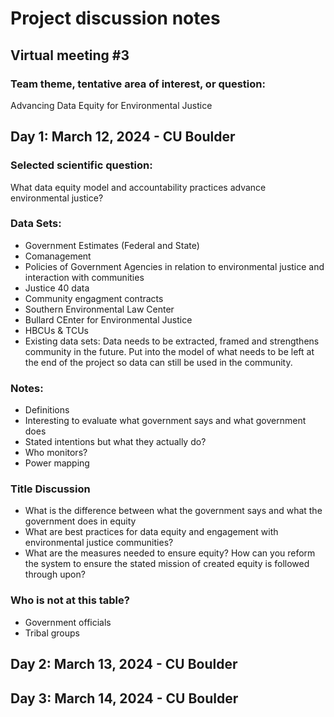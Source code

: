 # Project discussion notes

## Virtual meeting #3

### Team theme, tentative area of interest, or question:
Advancing Data Equity for Environmental Justice

## Day 1: March 12, 2024 - CU Boulder

### Selected scientific question:
What data equity model and accountability practices advance environmental justice?

### Data Sets:
- Government Estimates (Federal and State)
- Comanagement 
- Policies of Government Agencies in relation to environmental justice and interaction with communities
- Justice 40 data
- Community engagment contracts 
- Southern Environmental Law Center
- Bullard CEnter for Environmental Justice
- HBCUs & TCUs
- Existing data sets: Data needs to be extracted, framed and strengthens community in the future. Put into the model of what needs to be left at the end of the project so data can still be used in the community.

### Notes:
- Definitions 
- Interesting to evaluate what government says and what government does
- Stated intentions but what they actually do?
- Who monitors?
- Power mapping

### Title Discussion
- What is the difference between what the government says and what the government does in equity
- What are best practices for data equity and engagement with environmental justice communities?
- What are the measures needed to ensure equity? How can you reform the system to ensure the stated mission of created equity is followed through upon?

### Who is not at this table?
- Government officials
- Tribal groups

## Day 2: March 13, 2024 - CU Boulder


## Day 3: March 14, 2024 - CU Boulder
